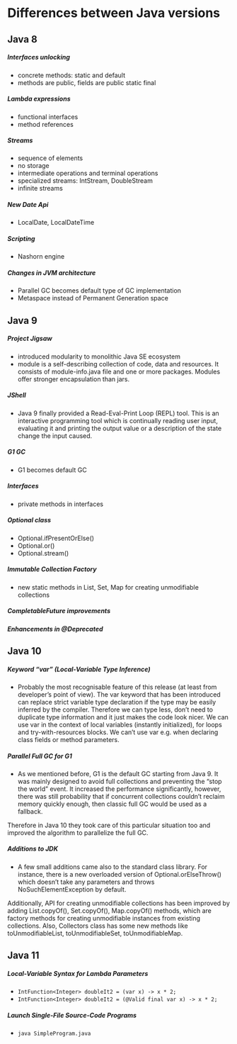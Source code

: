 # Differences between Java versions

## Java 8

##### Interfaces unlocking
- concrete methods: static and default
- methods are public, fields are public static final

##### Lambda expressions
- functional interfaces
- method references

##### Streams
- sequence of elements
- no storage
- intermediate operations and terminal operations
- specialized streams: IntStream, DoubleStream
- infinite streams

##### New Date Api
- LocalDate, LocalDateTime

##### Scripting
- Nashorn engine

##### Changes in JVM architecture
- Parallel GC becomes default type of GC implementation
- Metaspace instead of Permanent Generation space

## Java 9

##### Project Jigsaw
- introduced modularity to monolithic Java SE ecosystem
- module is a self-describing collection of code, data and resources. 
It consists of module-info.java file and one or more packages. 
Modules offer stronger encapsulation than jars.

##### JShell
- Java 9 finally provided a Read-Eval-Print Loop (REPL) tool. 
This is an interactive programming tool which is continually reading 
user input, evaluating it and printing the output value or 
a description of the state change the input caused.

##### G1 GC
- G1 becomes default GC

##### Interfaces
- private methods in interfaces

##### Optional class
- Optional.ifPresentOrElse()
- Optional.or()
- Optional.stream()

##### Immutable Collection Factory
- new static methods in List, Set, Map for creating unmodifiable collections

##### CompletableFuture improvements

##### Enhancements in @Deprecated

## Java 10

##### Keyword “var” (Local-Variable Type Inference)

- Probably the most recognisable feature of this release 
(at least from developer’s point of view). The var keyword that has
 been introduced can replace strict variable type declaration if the 
 type may be easily inferred by the compiler. Therefore we can type less, 
 don’t need to duplicate type information and it just makes the code look nicer.
We can use var in the context of local variables (instantly initialized), 
for loops and try-with-resources blocks.
We can’t use var e.g. when declaring class fields or method parameters.

##### Parallel Full GC for G1
- As we mentioned before, G1 is the default GC starting from Java 9. 
It was mainly designed to avoid full collections and preventing 
the “stop the world” event. It increased the performance significantly, 
however, there was still probability that if concurrent collections 
couldn’t reclaim memory quickly enough, then classic full GC would be used as a fallback.

Therefore in Java 10 they took care of this particular situation too 
and improved the algorithm to parallelize the full GC.

##### Additions to JDK
- A few small additions came also to the standard class library. 
For instance, there is a new overloaded version of Optional.orElseThrow() 
which doesn’t take any parameters and throws NoSuchElementException by default.

Additionally, API for creating unmodifiable collections has been 
improved by adding List.copyOf(), Set.copyOf(), Map.copyOf() methods, 
which are factory methods for creating unmodifiable instances from 
existing collections. Also, Collectors class has some new methods like 
toUnmodifiableList, toUnmodifiableSet, toUnmodifiableMap.

## Java 11

##### Local-Variable Syntax for Lambda Parameters
- ```IntFunction<Integer> doubleIt2 = (var x) -> x * 2;```
- ```IntFunction<Integer> doubleIt2 = (@Valid final var x) -> x * 2;```

##### Launch Single-File Source-Code Programs
- ```java SimpleProgram.java```